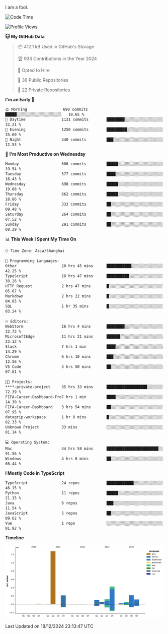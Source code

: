 I am a fool.

<!--START_SECTION:waka-->
![Code Time](http://img.shields.io/badge/Code%20Time-2%2C291%20hrs%2034%20mins-blue)

![Profile Views](http://img.shields.io/badge/Profile%20Views-4-blue)

**🐱 My GitHub Data** 

> 📦 412.1 kB Used in GitHub's Storage 
 > 
> 🏆 933 Contributions in the Year 2024
 > 
> 💼 Opted to Hire
 > 
> 📜 36 Public Repositories 
 > 
> 🔑 22 Private Repositories 
 > 
**I'm an Early 🐤** 

```text
🌞 Morning                690 commits         █████░░░░░░░░░░░░░░░░░░░░   19.65 % 
🌆 Daytime                1131 commits        ████████░░░░░░░░░░░░░░░░░   32.21 % 
🌃 Evening                1250 commits        █████████░░░░░░░░░░░░░░░░   35.60 % 
🌙 Night                  440 commits         ███░░░░░░░░░░░░░░░░░░░░░░   12.53 % 
```
📅 **I'm Most Productive on Wednesday** 

```text
Monday                   686 commits         █████░░░░░░░░░░░░░░░░░░░░   19.54 % 
Tuesday                  577 commits         ████░░░░░░░░░░░░░░░░░░░░░   16.43 % 
Wednesday                698 commits         █████░░░░░░░░░░░░░░░░░░░░   19.88 % 
Thursday                 662 commits         █████░░░░░░░░░░░░░░░░░░░░   18.86 % 
Friday                   333 commits         ██░░░░░░░░░░░░░░░░░░░░░░░   09.48 % 
Saturday                 264 commits         ██░░░░░░░░░░░░░░░░░░░░░░░   07.52 % 
Sunday                   291 commits         ██░░░░░░░░░░░░░░░░░░░░░░░   08.29 % 
```


📊 **This Week I Spent My Time On** 

```text
🕑︎ Time Zone: Asia/Shanghai

💬 Programming Languages: 
Other                    20 hrs 45 mins      ███████████░░░░░░░░░░░░░░   42.25 % 
TypeScript               18 hrs 47 mins      ██████████░░░░░░░░░░░░░░░   38.26 % 
HTTP Request             2 hrs 47 mins       █░░░░░░░░░░░░░░░░░░░░░░░░   05.67 % 
Markdown                 2 hrs 22 mins       █░░░░░░░░░░░░░░░░░░░░░░░░   04.85 % 
SQL                      1 hr 35 mins        █░░░░░░░░░░░░░░░░░░░░░░░░   03.24 % 

🔥 Editors: 
WebStorm                 16 hrs 4 mins       ████████░░░░░░░░░░░░░░░░░   32.73 % 
MicrosoftEdge            11 hrs 21 mins      ██████░░░░░░░░░░░░░░░░░░░   23.13 % 
Slack                    7 hrs 1 min         ████░░░░░░░░░░░░░░░░░░░░░   14.29 % 
Chrome                   6 hrs 10 mins       ███░░░░░░░░░░░░░░░░░░░░░░   12.56 % 
VS Code                  3 hrs 50 mins       ██░░░░░░░░░░░░░░░░░░░░░░░   07.81 % 

🐱‍💻 Projects: 
****-private-project     35 hrs 33 mins      ██████████████████░░░░░░░   72.39 % 
FIFA-Career-Dashboard-Fro7 hrs 1 min         ████░░░░░░░░░░░░░░░░░░░░░   14.30 % 
FIFA-Career-Dashboard    3 hrs 54 mins       ██░░░░░░░░░░░░░░░░░░░░░░░   07.95 % 
datagrip-workspace       1 hr 8 mins         █░░░░░░░░░░░░░░░░░░░░░░░░   02.33 % 
Unknown Project          33 mins             ░░░░░░░░░░░░░░░░░░░░░░░░░   01.14 % 

💻 Operating System: 
Mac                      44 hrs 58 mins      ███████████████████████░░   91.56 % 
Windows                  4 hrs 8 mins        ██░░░░░░░░░░░░░░░░░░░░░░░   08.44 % 
```

**I Mostly Code in TypeScript** 

```text
TypeScript               24 repos            ████████████░░░░░░░░░░░░░   46.15 % 
Python                   11 repos            █████░░░░░░░░░░░░░░░░░░░░   21.15 % 
Java                     6 repos             ███░░░░░░░░░░░░░░░░░░░░░░   11.54 % 
JavaScript               5 repos             ██░░░░░░░░░░░░░░░░░░░░░░░   09.62 % 
Vue                      1 repo              ░░░░░░░░░░░░░░░░░░░░░░░░░   01.92 % 
```



**Timeline**

![Lines of Code chart](https://raw.githubusercontent.com/VeejaLiu/VeejaLiu/master/assets/bar_graph.png)


 Last Updated on 18/12/2024 23:13:47 UTC
<!--END_SECTION:waka-->
